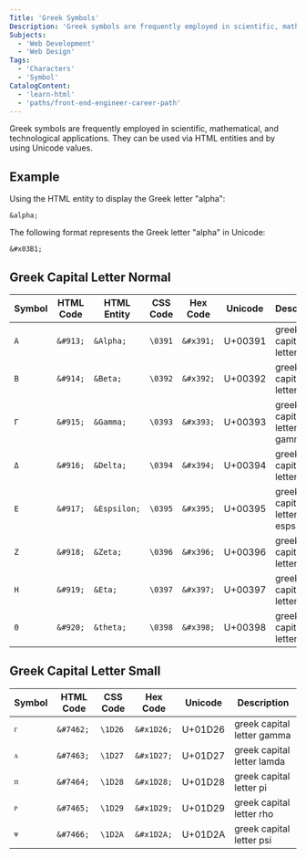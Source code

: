 ```yaml
---
Title: 'Greek Symbols'
Description: 'Greek symbols are frequently employed in scientific, mathematical, and technological applications. They can be used via HTML entities.'
Subjects:
  - 'Web Development'
  - 'Web Design'
Tags:
  - 'Characters'
  - 'Symbol'
CatalogContent:
  - 'learn-html'
  - 'paths/front-end-engineer-career-path'
---
```


Greek symbols are frequently employed in scientific, mathematical, and technological applications. They can be used via HTML entities and by using Unicode values.

## Example

Using the HTML entity to display the Greek letter "alpha":

```
&alpha;
```

The following format represents the Greek letter "alpha" in Unicode:

```
&#x03B1;
```

## Greek Capital Letter Normal

| Symbol | HTML Code | HTML Entity  | CSS Code | Hex Code  | Unicode | Description                   |
| ------ | --------- | ------------ | -------- | --------- | ------- | ----------------------------- |
| `Α`    | `&#913;`  | `&Alpha;`    | `\0391`  | `&#x391;` | U+00391 | greek capital letter alpha    |
| `B`    | `&#914;`  | `&Beta;`     | `\0392`  | `&#x392;` | U+00392 | greek capital letter beta     |
| `Γ`    | `&#915;`  | `&Gamma;`    | `\0393`  | `&#x393;` | U+00393 | greek capital letter gamma    |
| `Δ`    | `&#916;`  | `&Delta;`    | `\0394`  | `&#x394;` | U+00394 | greek capital letter delta    |
| `Ε`    | `&#917;`  | `&Espsilon;` | `\0395`  | `&#x395;` | U+00395 | greek capital letter espsilon |
| `Ζ`    | `&#918;`  | `&Zeta;`     | `\0396`  | `&#x396;` | U+00396 | greek capital letter zeta     |
| `Η`    | `&#919;`  | `&Eta;`      | `\0397`  | `&#x397;` | U+00397 | greek capital letter eta      |
| `Θ`    | `&#920;`  | `&theta;`    | `\0398`  | `&#x398;` | U+00398 | greek capital letter theta    |

## Greek Capital Letter Small

| Symbol | HTML Code | CSS Code | Hex Code   | Unicode | Description                |
| ------ | --------- | -------- | ---------- | ------- | -------------------------- |
| `ᴦ`    | `&#7462;` | `\1D26`  | `&#x1D26;` | U+01D26 | greek capital letter gamma |
| `ᴧ`    | `&#7463;` | `\1D27`  | `&#x1D27;` | U+01D27 | greek capital letter lamda |
| `ᴨ`    | `&#7464;` | `\1D28`  | `&#x1D28;` | U+01D28 | greek capital letter pi    |
| `ᴩ`    | `&#7465;` | `\1D29`  | `&#x1D29;` | U+01D29 | greek capital letter rho   |
| `ᴪ`    | `&#7466;` | `\1D2A`  | `&#x1D2A;` | U+01D2A | greek capital letter psi   |
